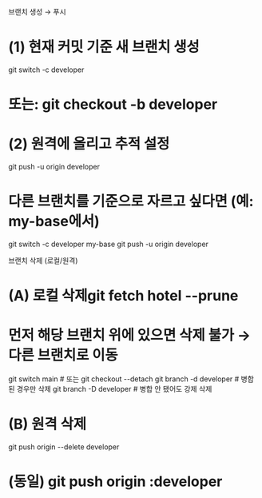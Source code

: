 브랜치 생성 → 푸시

# (1) 현재 커밋 기준 새 브랜치 생성
git switch -c developer
#  또는: git checkout -b developer

# (2) 원격에 올리고 추적 설정
git push -u origin developer

# 다른 브랜치를 기준으로 자르고 싶다면 (예: my-base에서)
git switch -c developer my-base
git push -u origin developer

브랜치 삭제 (로컬/원격)
# (A) 로컬 삭제git fetch hotel --prune

# 먼저 해당 브랜치 위에 있으면 삭제 불가 → 다른 브랜치로 이동
git switch main        # 또는 git checkout --detach
git branch -d developer   # 병합된 경우만 삭제
git branch -D developer   # 병합 안 됐어도 강제 삭제

# (B) 원격 삭제
git push origin --delete developer
# (동일) git push origin :developer